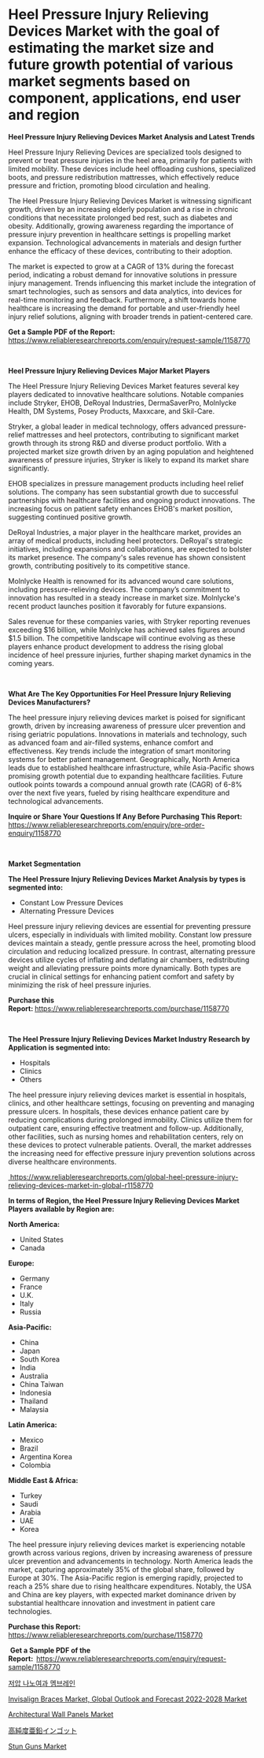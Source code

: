 <p><h1>Heel Pressure Injury Relieving Devices Market with the goal of estimating the market size and future growth potential of various market segments based on component, applications, end user and region</h1></p><p><strong>Heel Pressure Injury Relieving Devices Market Analysis and Latest Trends</strong></p>
<p><p>Heel Pressure Injury Relieving Devices are specialized tools designed to prevent or treat pressure injuries in the heel area, primarily for patients with limited mobility. These devices include heel offloading cushions, specialized boots, and pressure redistribution mattresses, which effectively reduce pressure and friction, promoting blood circulation and healing.</p><p>The Heel Pressure Injury Relieving Devices Market is witnessing significant growth, driven by an increasing elderly population and a rise in chronic conditions that necessitate prolonged bed rest, such as diabetes and obesity. Additionally, growing awareness regarding the importance of pressure injury prevention in healthcare settings is propelling market expansion. Technological advancements in materials and design further enhance the efficacy of these devices, contributing to their adoption.</p><p>The market is expected to grow at a CAGR of 13% during the forecast period, indicating a robust demand for innovative solutions in pressure injury management. Trends influencing this market include the integration of smart technologies, such as sensors and data analytics, into devices for real-time monitoring and feedback. Furthermore, a shift towards home healthcare is increasing the demand for portable and user-friendly heel injury relief solutions, aligning with broader trends in patient-centered care.</p></p>
<p><strong>Get a Sample PDF of the Report:&nbsp;</strong> <a href="https://www.reliableresearchreports.com/enquiry/request-sample/1158770">https://www.reliableresearchreports.com/enquiry/request-sample/1158770</a></p>
<p>&nbsp;</p>
<p><strong>Heel Pressure Injury Relieving Devices Major Market Players</strong></p>
<p><p>The Heel Pressure Injury Relieving Devices Market features several key players dedicated to innovative healthcare solutions. Notable companies include Stryker, EHOB, DeRoyal Industries, DermaSaverPro, Molnlycke Health, DM Systems, Posey Products, Maxxcare, and Skil-Care. </p><p>Stryker, a global leader in medical technology, offers advanced pressure-relief mattresses and heel protectors, contributing to significant market growth through its strong R&D and diverse product portfolio. With a projected market size growth driven by an aging population and heightened awareness of pressure injuries, Stryker is likely to expand its market share significantly.</p><p>EHOB specializes in pressure management products including heel relief solutions. The company has seen substantial growth due to successful partnerships with healthcare facilities and ongoing product innovations. The increasing focus on patient safety enhances EHOB's market position, suggesting continued positive growth.</p><p>DeRoyal Industries, a major player in the healthcare market, provides an array of medical products, including heel protectors. DeRoyal's strategic initiatives, including expansions and collaborations, are expected to bolster its market presence. The company's sales revenue has shown consistent growth, contributing positively to its competitive stance.</p><p>Molnlycke Health is renowned for its advanced wound care solutions, including pressure-relieving devices. The company’s commitment to innovation has resulted in a steady increase in market size. Molnlycke's recent product launches position it favorably for future expansions.</p><p>Sales revenue for these companies varies, with Stryker reporting revenues exceeding $16 billion, while Molnlycke has achieved sales figures around $1.5 billion. The competitive landscape will continue evolving as these players enhance product development to address the rising global incidence of heel pressure injuries, further shaping market dynamics in the coming years.</p></p>
<p>&nbsp;</p>
<p><strong>What Are The Key Opportunities For Heel Pressure Injury Relieving Devices Manufacturers?</strong></p>
<p><p>The heel pressure injury relieving devices market is poised for significant growth, driven by increasing awareness of pressure ulcer prevention and rising geriatric populations. Innovations in materials and technology, such as advanced foam and air-filled systems, enhance comfort and effectiveness. Key trends include the integration of smart monitoring systems for better patient management. Geographically, North America leads due to established healthcare infrastructure, while Asia-Pacific shows promising growth potential due to expanding healthcare facilities. Future outlook points towards a compound annual growth rate (CAGR) of 6-8% over the next five years, fueled by rising healthcare expenditure and technological advancements.</p></p>
<p><strong>Inquire or Share Your Questions If Any Before Purchasing This Report:</strong> <a href="https://www.reliableresearchreports.com/enquiry/pre-order-enquiry/1158770">https://www.reliableresearchreports.com/enquiry/pre-order-enquiry/1158770</a></p>
<p>&nbsp;</p>
<p><strong>Market Segmentation</strong></p>
<p><strong>The Heel Pressure Injury Relieving Devices Market Analysis by types is segmented into:</strong></p>
<p><ul><li>Constant Low Pressure Devices</li><li>Alternating Pressure Devices</li></ul></p>
<p><p>Heel pressure injury relieving devices are essential for preventing pressure ulcers, especially in individuals with limited mobility. Constant low pressure devices maintain a steady, gentle pressure across the heel, promoting blood circulation and reducing localized pressure. In contrast, alternating pressure devices utilize cycles of inflating and deflating air chambers, redistributing weight and alleviating pressure points more dynamically. Both types are crucial in clinical settings for enhancing patient comfort and safety by minimizing the risk of heel pressure injuries.</p></p>
<p><strong>Purchase this Report:&nbsp;</strong><a href="https://www.reliableresearchreports.com/purchase/1158770">https://www.reliableresearchreports.com/purchase/1158770</a></p>
<p>&nbsp;</p>
<p><strong>The Heel Pressure Injury Relieving Devices Market Industry Research by Application is segmented into:</strong></p>
<p><ul><li>Hospitals</li><li>Clinics</li><li>Others</li></ul></p>
<p><p>The heel pressure injury relieving devices market is essential in hospitals, clinics, and other healthcare settings, focusing on preventing and managing pressure ulcers. In hospitals, these devices enhance patient care by reducing complications during prolonged immobility. Clinics utilize them for outpatient care, ensuring effective treatment and follow-up. Additionally, other facilities, such as nursing homes and rehabilitation centers, rely on these devices to protect vulnerable patients. Overall, the market addresses the increasing need for effective pressure injury prevention solutions across diverse healthcare environments.</p></p>
<p><a href="https://www.reliableresearchreports.com/global-heel-pressure-injury-relieving-devices-market-in-global-r1158770">&nbsp;https://www.reliableresearchreports.com/global-heel-pressure-injury-relieving-devices-market-in-global-r1158770</a></p>
<p><strong>In terms of Region, the Heel Pressure Injury Relieving Devices Market Players available by Region are:</strong></p>
<p>
    <p> <strong> North America: </strong>
        <ul>
            <li>United States</li>
            <li>Canada</li>
        </ul>
        </p> 
    <p> <strong> Europe: </strong>
        <ul>
            <li>Germany</li>
            <li>France</li>
            <li>U.K.</li>
            <li>Italy</li>
            <li>Russia</li>
        </ul>
        </p> 
    <p> <strong> Asia-Pacific: </strong>
        <ul>
            <li>China</li>
            <li>Japan</li>
            <li>South Korea</li>
            <li>India</li>
            <li>Australia</li>
            <li>China Taiwan</li>
            <li>Indonesia</li>
            <li>Thailand</li>
            <li>Malaysia</li>
        </ul>
        </p> 
    <p> <strong> Latin America: </strong>
        <ul>
            <li>Mexico</li>
            <li>Brazil</li>
            <li>Argentina Korea</li>
            <li>Colombia</li>
        </ul>
        </p> 
    <p> <strong> Middle East & Africa: </strong>
        <ul>
            <li>Turkey</li>
            <li>Saudi</li>
            <li>Arabia</li>
            <li>UAE</li>
            <li>Korea</li>
        </ul>
    </p>
    </p>
<p><p>The heel pressure injury relieving devices market is experiencing notable growth across various regions, driven by increasing awareness of pressure ulcer prevention and advancements in technology. North America leads the market, capturing approximately 35% of the global share, followed by Europe at 30%. The Asia-Pacific region is emerging rapidly, projected to reach a 25% share due to rising healthcare expenditures. Notably, the USA and China are key players, with expected market dominance driven by substantial healthcare innovation and investment in patient care technologies.</p></p>
<p><strong>Purchase this Report: </strong><a href="https://www.reliableresearchreports.com/purchase/1158770">https://www.reliableresearchreports.com/purchase/1158770</a></p>
<p>&nbsp;<strong>Get a Sample PDF of the Report:&nbsp;&nbsp;</strong><a href="https://www.reliableresearchreports.com/enquiry/request-sample/1158770">https://www.reliableresearchreports.com/enquiry/request-sample/1158770</a></p>
<p><strong></strong></p>
<p><p><a href="https://medium.com/@kelliburton35/%EC%84%B8%EA%B3%84-low-pressure-nanofiltration-membrane-market-%EC%9D%80-2024%EC%97%90%EC%84%9C-2031%EB%A1%9C-%EC%97%B0%ED%8F%89%EA%B7%A0-%EC%A6%9D%EA%B0%80%EC%9C%A8%EC%9D%84-%EB%B3%B4%EC%9D%BC-%EA%B2%83%EC%9C%BC%EB%A1%9C-%EC%98%88%EC%83%81%EB%90%A9%EB%8B%88%EB%8B%A4-da74499b2dbf">저압 나노여과 멤브레인</a></p><p><a href="https://medium.com/@levihamilton580/this-invisalign-braces-market-global-outlook-and-forecast-2022-2028-market-research-report-a21d922f3fb7">Invisalign Braces Market, Global Outlook and Forecast 2022-2028 Market</a></p><p><a href="https://www.linkedin.com/pulse/future-architectural-wall-panels-market-global-forecast-trends-8jumf?trackingId=gsBzf7eQRJuVukl6Ca2EWw%3D%3D">Architectural Wall Panels Market</a></p><p><a href="https://medium.com/@gla8aaroyals/%E5%B8%82%E5%A0%B4%E4%BA%88%E6%B8%AC-%E3%82%B0%E3%83%AD%E3%83%BC%E3%83%90%E3%83%AB%E9%AB%98%E7%B4%94%E5%BA%A6%E4%BA%9C%E9%89%9B%E3%82%A4%E3%83%B3%E3%82%B4%E3%83%83%E3%83%88%E3%81%AE%E3%83%88%E3%83%AC%E3%83%B3%E3%83%89%E3%81%A8%E5%BD%B1%E9%9F%BF%E5%88%86%E6%9E%90-2024-2031%E5%B9%B4-%E3%82%A2%E3%83%97%E3%83%AA%E3%82%B1%E3%83%BC%E3%82%B7%E3%83%A7%E3%83%B3%E5%88%A5-%E9%9B%BB%E9%8B%B3-%E5%90%88%E9%87%91-%E4%BA%9C%E9%89%9B%E9%85%B8%E5%8C%96%E7%89%A9-%E3%83%90%E3%83%83%E3%83%86%E3%83%AA%E3%83%BC-%E3%81%9D%E3%81%AE%E4%BB%96-%E3%81%8A%E3%82%88%E3%81%B3%E3%82%BF%E3%82%A4%E3%83%97%E5%88%A5-zn-98-7-zn-779b3859803a">高純度亜鉛インゴット</a></p><p><a href="https://github.com/LilianFaulkner65/Market-Research-Report-List-1/blob/main/stun-guns-market.md">Stun Guns Market</a></p></p>